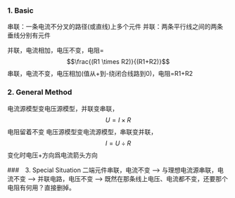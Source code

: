 ### 1. Basic
串联：一条电流不分叉的路径(或直线)上多个元件
并联：两条平行线之间的两条垂线分别有元件

并联，电流相加，电压不变，电阻=$$\frac{(R1 \times R2)}{(R1+R2)}$$
串联，电流不变，电压相加(值从+到-绕闭合线路到0)，电阻=R1+R2

### 2. General Method
电流源模型变电压源模型，并联变串联，$$U=I \times R$$
电阻留着不变
电压源模型变电流源模型，串联变并联，$$I=U \div R$$
变化时电压+方向爲电流箭头方向

###　3. Special Situation
二端元件串联，电流不变 --> 与理想电流源串联，电流不变 --> 并联电路，电压不变 --> 既然在那条线上电压、电流都不变，还要那个电阻有何用？直接删掉。
